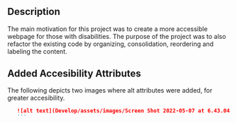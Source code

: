 # <Horiseon-Refactor>

## Description

The main motivation for this project was to create a more accessible webpage for those with disabilities. The purpose of the project was to also refactor the existing code by organizing, consolidation, reordering and labeling the content.

## Added Accesibility Attributes

The following depicts two images where alt attributes were added, for greater accesibility. 
 ```md
    ![alt text](Develop/assets/images/Screen Shot 2022-05-07 at 6.43.04 PM.png)
    ```



